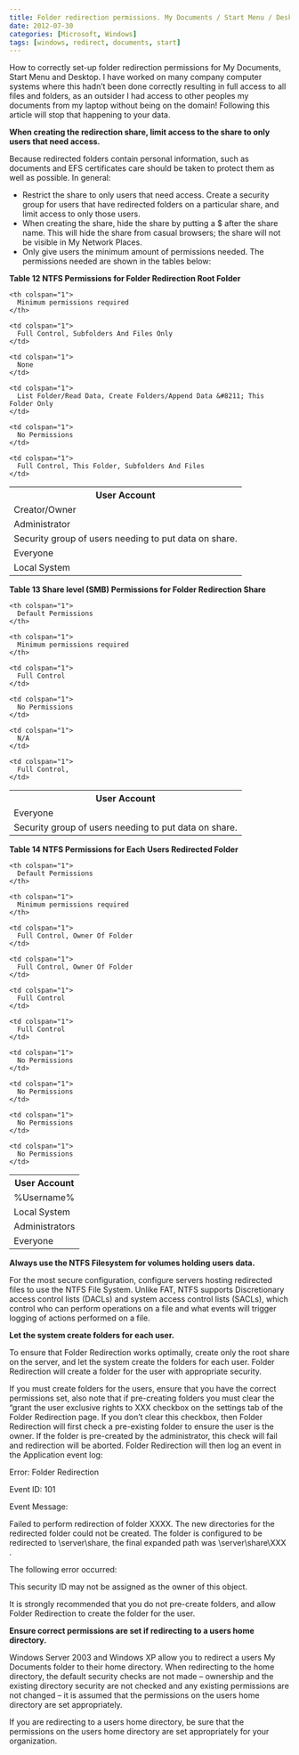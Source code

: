 ```yaml
---
title: Folder redirection permissions. My Documents / Start Menu / Desktop
date: 2012-07-30
categories: [Microsoft, Windows]
tags: [windows, redirect, documents, start]
---
```

How to correctly set-up folder redirection permissions for My Documents, Start Menu and Desktop. I have worked on many company computer systems where this hadn&#8217;t been done correctly resulting in full access to all files and folders, as an outsider I had access to other peoples my documents from my laptop without being on the domain! Following this article will stop that happening to your data.
<!--more-->

**When creating the redirection share, limit access to the share to only users that need access.**
<!--more-->

Because redirected folders contain personal information, such as documents and EFS certificates care should be taken to protect them as well as possible. In general:

  * Restrict the share to only users that need access. Create a security group for users that have redirected folders on a particular share, and limit access to only those users.
  * When creating the share, hide the share by putting a $ after the share name. This will hide the share from casual browsers; the share will not be visible in My Network Places.
  * Only give users the minimum amount of permissions needed. The permissions needed are shown in the tables below:

**Table 12 NTFS Permissions for Folder Redirection Root Folder**

<table>
  <tr>
    <th colspan="1">
      User Account
    </th>

    <th colspan="1">
      Minimum permissions required
    </th>
  </tr>

  <tr>
    <td colspan="1">
      Creator/Owner
    </td>

    <td colspan="1">
      Full Control, Subfolders And Files Only
    </td>
  </tr>

  <tr>
    <td colspan="1">
      Administrator
    </td>

    <td colspan="1">
      None
    </td>
  </tr>

  <tr>
    <td colspan="1">
      Security group of users needing to put data on share.
    </td>

    <td colspan="1">
      List Folder/Read Data, Create Folders/Append Data &#8211; This Folder Only
    </td>
  </tr>

  <tr>
    <td colspan="1">
      Everyone
    </td>

    <td colspan="1">
      No Permissions
    </td>
  </tr>

  <tr>
    <td colspan="1">
      Local System
    </td>

    <td colspan="1">
      Full Control, This Folder, Subfolders And Files
    </td>
  </tr>
</table>

**Table 13 Share level (SMB) Permissions for Folder Redirection Share**

<table>
  <tr>
    <th colspan="1">
      User Account
    </th>

    <th colspan="1">
      Default Permissions
    </th>

    <th colspan="1">
      Minimum permissions required
    </th>
  </tr>

  <tr>
    <td colspan="1">
      Everyone
    </td>

    <td colspan="1">
      Full Control
    </td>

    <td colspan="1">
      No Permissions
    </td>
  </tr>

  <tr>
    <td colspan="1">
      Security group of users needing to put data on share.
    </td>

    <td colspan="1">
      N/A
    </td>

    <td colspan="1">
      Full Control,
    </td>
  </tr>
</table>

**Table 14 NTFS Permissions for Each Users Redirected Folder**

<table>
  <tr>
    <th colspan="1">
      User Account
    </th>

    <th colspan="1">
      Default Permissions
    </th>

    <th colspan="1">
      Minimum permissions required
    </th>
  </tr>

  <tr>
    <td colspan="1">
      %Username%
    </td>

    <td colspan="1">
      Full Control, Owner Of Folder
    </td>

    <td colspan="1">
      Full Control, Owner Of Folder
    </td>
  </tr>

  <tr>
    <td colspan="1">
      Local System
    </td>

    <td colspan="1">
      Full Control
    </td>

    <td colspan="1">
      Full Control
    </td>
  </tr>

  <tr>
    <td colspan="1">
      Administrators
    </td>

    <td colspan="1">
      No Permissions
    </td>

    <td colspan="1">
      No Permissions
    </td>
  </tr>

  <tr>
    <td colspan="1">
      Everyone
    </td>

    <td colspan="1">
      No Permissions
    </td>

    <td colspan="1">
      No Permissions
    </td>
  </tr>
</table>

**Always use the NTFS Filesystem for volumes holding users data.**

For the most secure configuration, configure servers hosting redirected files to use the NTFS File System. Unlike FAT, NTFS supports Discretionary access control lists (DACLs) and system access control lists (SACLs), which control who can perform operations on a file and what events will trigger logging of actions performed on a file.

**Let the system create folders for each user.**

To ensure that Folder Redirection works optimally, create only the root share on the server, and let the system create the folders for each user. Folder Redirection will create a folder for the user with appropriate security.

If you must create folders for the users, ensure that you have the correct permissions set, also note that if pre-creating folders you must clear the &#8220;grant the user exclusive rights to XXX checkbox on the settings tab of the Folder Redirection page. If you don&#8217;t clear this checkbox, then Folder Redirection will first check a pre-existing folder to ensure the user is the owner. If the folder is pre-created by the administrator, this check will fail and redirection will be aborted. Folder Redirection will then log an event in the Application event log:

Error: Folder Redirection

Event ID: 101

Event Message:

Failed to perform redirection of folder XXXX. The new directories for the redirected folder could not be created. The folder is configured to be redirected to \\server\share, the final expanded path was \\server\share\XXX .

The following error occurred:

This security ID may not be assigned as the owner of this object.

It is strongly recommended that you do not pre-create folders, and allow Folder Redirection to create the folder for the user.

**Ensure correct permissions are set if redirecting to a users home directory.**

Windows Server 2003 and Windows XP allow you to redirect a users My Documents folder to their home directory. When redirecting to the home directory, the default security checks are not made &#8211; ownership and the existing directory security are not checked and any existing permissions are not changed &#8211; it is assumed that the permissions on the users home directory are set appropriately.

If you are redirecting to a users home directory, be sure that the permissions on the users home directory are set appropriately for your organization.
